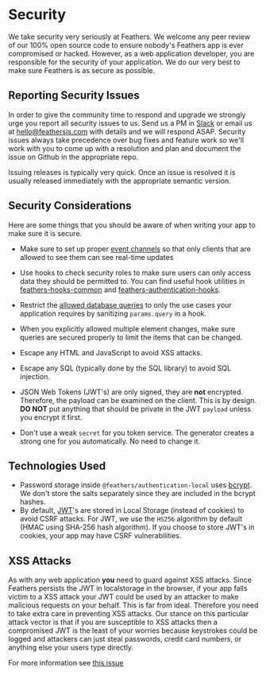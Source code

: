 # Security

We take security very seriously at Feathers. We welcome any peer review of our 100% open source code to ensure nobody's Feathers app is ever compromised or hacked. However, as a web application developer, you are responsible for the security of your application. We do our very best to make sure Feathers is as secure as possible.

## Reporting Security Issues

In order to give the community time to respond and upgrade we strongly urge you report all security issues to us. Send us a PM in [Slack](http://slack.feathersjs.com) or email us at [hello@feathersjs.com](mailto:hello@feathersjs.com) with details and we will respond ASAP. Security issues always take precedence over bug fixes and feature work so we'll work with you to come up with a resolution and plan and document the issue on Github in the appropriate repo.

Issuing releases is typically very quick. Once an issue is resolved it is usually released immediately with the appropriate semantic version.

## Security Considerations

Here are some things that you should be aware of when writing your app to make sure it is secure.

- Make sure to set up proper [event channels](../api/channels.md) so that only clients that are allowed to see them can see real-time updates
- Use hooks to check security roles to make sure users can only access data they should be permitted to. You can find useful hook utilities in [feathers-hooks-common](https://feathers-plus.github.io/v1/feathers-hooks-common/) and [feathers-authentication-hooks](https://github.com/feathersjs-ecosystem/feathers-authentication-hooks/).
- Restrict the [allowed database queries](../api/databases/querying.md) to only the use cases your application requires by sanitizing `params.query` in a hook.
- When you explicitly allowed multiple element changes, make sure queries are secured properly to limit the items that can be changed.

- Escape any HTML and JavaScript to avoid XSS attacks.
- Escape any SQL (typically done by the SQL library) to avoid SQL injection.
- JSON Web Tokens (JWT's) are only signed, they are **not** encrypted. Therefore, the payload can be examined on the client. This is by design. **DO NOT** put anything that should be private in the JWT `payload` unless you encrypt it first.
- Don't use a weak `secret` for you token service. The generator creates a strong one for you automatically. No need to change it.

## Technologies Used

- Password storage inside `@feathers/authentication-local` uses [bcrypt](https://github.com/dcodeIO/bcrypt.js). We don't store the salts separately since they are included in the bcrypt hashes.
- By default, [JWT](https://jwt.io/)'s are stored in Local Storage (instead of cookies) to avoid CSRF attacks. For JWT, we use the `HS256` algorithm by default (HMAC using SHA-256 hash algorithm). If you choose to store JWT's in cookies, your app may have CSRF vulnerabilities.

## XSS Attacks

As with any web application **you** need to guard against XSS attacks. Since Feathers persists the JWT in localstorage in the browser, if your app falls victim to a XSS attack your JWT could be used by an attacker to make malicious requests on your behalf. This is far from ideal. Therefore you need to take extra care in preventing XSS attacks. Our stance on this particular attack vector is that if you are susceptible to XSS attacks then a compromised JWT is the least of your worries because keystrokes could be logged and attackers can just steal passwords, credit card numbers, or anything else your users type directly.

For more information see [this issue](https://github.com/feathersjs/authentication/issues/132)


